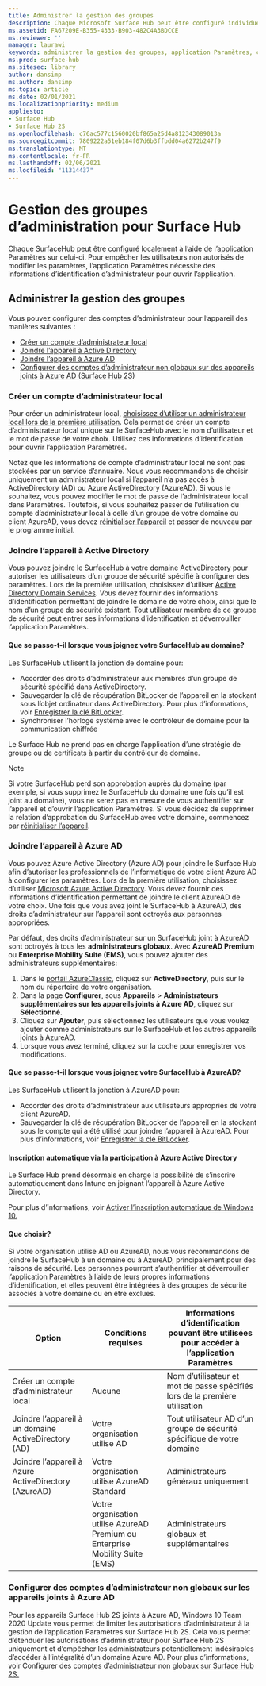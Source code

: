 ```yaml
---
title: Administrer la gestion des groupes
description: Chaque Microsoft Surface Hub peut être configuré individuellement en ouvrant l’application Paramètres sur l’appareil.
ms.assetid: FA67209E-B355-4333-B903-482C4A3BDCCE
ms.reviewer: ''
manager: laurawi
keywords: administrer la gestion des groupes, application Paramètres, configurer le Surface Hub
ms.prod: surface-hub
ms.sitesec: library
author: dansimp
ms.author: dansimp
ms.topic: article
ms.date: 02/01/2021
ms.localizationpriority: medium
appliesto:
- Surface Hub
- Surface Hub 2S
ms.openlocfilehash: c76ac577c1560020bf865a25d4a812343089013a
ms.sourcegitcommit: 7809222a51eb184f07d6b3ffbdd04a6272b247f9
ms.translationtype: MT
ms.contentlocale: fr-FR
ms.lasthandoff: 02/06/2021
ms.locfileid: "11314437"
---
```

# Gestion des groupes d’administration pour Surface Hub


Chaque SurfaceHub peut être configuré localement à l’aide de l’application Paramètres sur celui-ci. Pour empêcher les utilisateurs non autorisés de modifier les paramètres, l’application Paramètres nécessite des informations d’identification d’administrateur pour ouvrir l’application.


## Administrer la gestion des groupes

Vous pouvez configurer des comptes d’administrateur pour l’appareil des manières suivantes :

- [Créer un compte d’administrateur local](#create-a-local-admin-account)
- [Joindre l’appareil à Active Directory](#domain-join-the-device-to-active-directory)
- [Joindre l’appareil à Azure AD](#azure-ad-join-the-device)
- [Configurer des comptes d’administrateur non globaux sur des appareils joints à Azure AD (Surface Hub 2S)](#configure-non-global-admin-accounts-on-azure-ad-joined-devices)


### Créer un compte d’administrateur local

Pour créer un administrateur local, [choisissez d’utiliser un administrateur local lors de la première utilisation](first-run-program-surface-hub.md#use-a-local-admin). Cela permet de créer un compte d’administrateur local unique sur le SurfaceHub avec le nom d’utilisateur et le mot de passe de votre choix. Utilisez ces informations d’identification pour ouvrir l’application Paramètres.

Notez que les informations de compte d’administrateur local ne sont pas stockées par un service d’annuaire. Nous vous recommandons de choisir uniquement un administrateur local si l’appareil n’a pas accès à ActiveDirectory (AD) ou Azure ActiveDirectory (AzureAD). Si vous le souhaitez, vous pouvez modifier le mot de passe de l’administrateur local dans Paramètres. Toutefois, si vous souhaitez passer de l’utilisation du compte d’administrateur local à celle d’un groupe de votre domaine ou client AzureAD, vous devez [réinitialiser l’appareil](device-reset-surface-hub.md) et passer de nouveau par le programme initial.

### Joindre l’appareil à Active Directory

Vous pouvez joindre le SurfaceHub à votre domaine ActiveDirectory pour autoriser les utilisateurs d’un groupe de sécurité spécifié à configurer des paramètres. Lors de la première utilisation, choisissez d’utiliser [Active Directory Domain Services](first-run-program-surface-hub.md#use-active-directory-domain-services). Vous devez fournir des informations d’identification permettant de joindre le domaine de votre choix, ainsi que le nom d’un groupe de sécurité existant. Tout utilisateur membre de ce groupe de sécurité peut entrer ses informations d’identification et déverrouiller l’application Paramètres.

#### Que se passe-t-il lorsque vous joignez votre SurfaceHub au domaine?
Les SurfaceHub utilisent la jonction de domaine pour:
- Accorder des droits d’administrateur aux membres d’un groupe de sécurité spécifié dans ActiveDirectory.
- Sauvegarder la clé de récupération BitLocker de l’appareil en la stockant sous l’objet ordinateur dans ActiveDirectory. Pour plus d’informations, voir [Enregistrer la clé BitLocker](save-bitlocker-key-surface-hub.md).
- Synchroniser l’horloge système avec le contrôleur de domaine pour la communication chiffrée

Le Surface Hub ne prend pas en charge l’application d’une stratégie de groupe ou de certificats à partir du contrôleur de domaine.

> [!NOTE]
> Si votre SurfaceHub perd son approbation auprès du domaine (par exemple, si vous supprimez le SurfaceHub du domaine une fois qu’il est joint au domaine), vous ne serez pas en mesure de vous authentifier sur l’appareil et d’ouvrir l’application Paramètres. Si vous décidez de supprimer la relation d’approbation du SurfaceHub avec votre domaine, commencez par [réinitialiser l’appareil](device-reset-surface-hub.md).


### Joindre l’appareil à Azure AD

Vous pouvez Azure Active Directory (Azure AD) pour joindre le Surface Hub afin d’autoriser les professionnels de l’informatique de votre client Azure AD à configurer les paramètres. Lors de la première utilisation, choisissez d’utiliser [Microsoft Azure Active Directory](first-run-program-surface-hub.md#use-microsoft-azure-active-directory). Vous devez fournir des informations d’identification permettant de joindre le client AzureAD de votre choix. Une fois que vous avez joint le SurfaceHub à AzureAD, des droits d’administrateur sur l’appareil sont octroyés aux personnes appropriées.

Par défaut, des droits d’administrateur sur un SurfaceHub joint à AzureAD sont octroyés à tous les **administrateurs globaux**. Avec **AzureAD Premium** ou **Enterprise Mobility Suite (EMS)**, vous pouvez ajouter des administrateurs supplémentaires:
1.  Dans le [portail AzureClassic](https://manage.windowsazure.com/), cliquez sur **ActiveDirectory**, puis sur le nom du répertoire de votre organisation.
2.  Dans la page **Configurer**, sous **Appareils** > **Administrateurs supplémentaires sur les appareils joints à Azure AD**, cliquez sur **Sélectionné**.
3.  Cliquez sur **Ajouter**, puis sélectionnez les utilisateurs que vous voulez ajouter comme administrateurs sur le SurfaceHub et les autres appareils joints à AzureAD.
4.  Lorsque vous avez terminé, cliquez sur la coche pour enregistrer vos modifications.

#### Que se passe-t-il lorsque vous joignez votre SurfaceHub à AzureAD?
Les SurfaceHub utilisent la jonction à AzureAD pour:
- Accorder des droits d’administrateur aux utilisateurs appropriés de votre client AzureAD.
- Sauvegarder la clé de récupération BitLocker de l’appareil en la stockant sous le compte qui a été utilisé pour joindre l’appareil à AzureAD. Pour plus d’informations, voir [Enregistrer la clé BitLocker](save-bitlocker-key-surface-hub.md).

#### Inscription automatique via la participation à Azure Active Directory

Le Surface Hub prend désormais en charge la possibilité de s’inscrire automatiquement dans Intune en joignant l’appareil à Azure Active Directory. 

Pour plus d’informations, voir [Activer l’inscription automatique de Windows 10.](https://docs.microsoft.com/intune/windows-enroll#enable-windows-10-automatic-enrollment)

#### Que choisir?

Si votre organisation utilise AD ou AzureAD, nous vous recommandons de joindre le SurfaceHub à un domaine ou à AzureAD, principalement pour des raisons de sécurité. Les personnes pourront s’authentifier et déverrouiller l’application Paramètres à l’aide de leurs propres informations d’identification, et elles peuvent être intégrées à des groupes de sécurité associés à votre domaine ou en être exclues.

| Option                                            | Conditions requises                            | Informations d’identification pouvant être utilisées pour accéder à l’application Paramètres  |
|---------------------------------------------------|-----------------------------------------|-------|
| Créer un compte d’administrateur local                      | Aucune                                    | Nom d’utilisateur et mot de passe spécifiés lors de la première utilisation |
| Joindre l’appareil à un domaine ActiveDirectory (AD)              | Votre organisation utilise AD               | Tout utilisateur AD d’un groupe de sécurité spécifique de votre domaine |
| Joindre l’appareil à Azure ActiveDirectory (AzureAD) | Votre organisation utilise AzureAD Standard   | Administrateurs généraux uniquement |
| &nbsp;                                            | Votre organisation utilise AzureAD Premium ou Enterprise Mobility Suite (EMS) | Administrateurs globaux et supplémentaires |


### Configurer des comptes d’administrateur non globaux sur les appareils joints à Azure AD

Pour les appareils Surface Hub 2S joints à Azure AD, Windows 10 Team 2020 Update vous permet de limiter les autorisations d’administrateur à la gestion de l’application Paramètres sur Surface Hub 2S. Cela vous permet d’étenduer les autorisations d’administrateur pour Surface Hub 2S uniquement et d’empêcher les administrateurs potentiellement indésirables d’accéder à l’intégralité d’un domaine Azure AD. Pour plus d’informations, voir Configurer des comptes d’administrateur non globaux [sur Surface Hub 2S.](surface-hub-2s-nonglobal-admin.md)